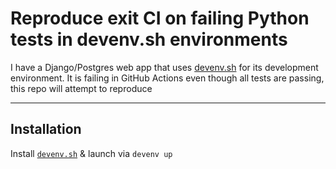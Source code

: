 # Reproduce exit CI on failing Python tests in devenv.sh environments

I have a Django/Postgres web app that uses [devenv.sh](https://devenv.sh/) for its development environment.  It is failing in GitHub Actions even though all tests are passing, this repo will attempt to reproduce

---

## Installation

Install [`devenv.sh`](https://devenv.sh/getting-started) & launch via `devenv up`

